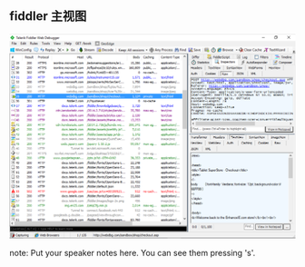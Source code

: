 ##  fiddler 主视图

![main view](/img/fiddler-main-view.png)

note:
    Put your speaker notes here.
    You can see them pressing 's'.
